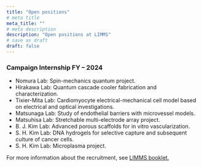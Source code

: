 ```yaml
---
title: "Open positions"
# meta title
meta_title: ""
# meta description
description: "Open positions at LIMMS"
# save as draft
draft: false
---
```


### Campaign Internship FY – 2024

- Nomura Lab: Spin-mechanics quantum project.
- Hirakawa Lab: Quantum cascade cooler fabrication and characterization.
- Tixier-Mita Lab: Cardiomyocyte electrical-mechanical cell model based on electrical and optical investigations.
- Matsunaga Lab: Study of endothelial barriers with microvessel models.
- Matsuhisa Lab: Stretchable multi-electrode array project.
- B. J. Kim Lab: Advanced porous scaffolds for in vitro vascularization.
- S. H. Kim Lab: DNA hydrogels for selective capture and subsequent culture of cancer cells.
- S. H. Kim Lab: Microplasma project.


For more information about the recruitment, see [LIMMS booklet.](/files/Booklet2023.pdf)</p>
